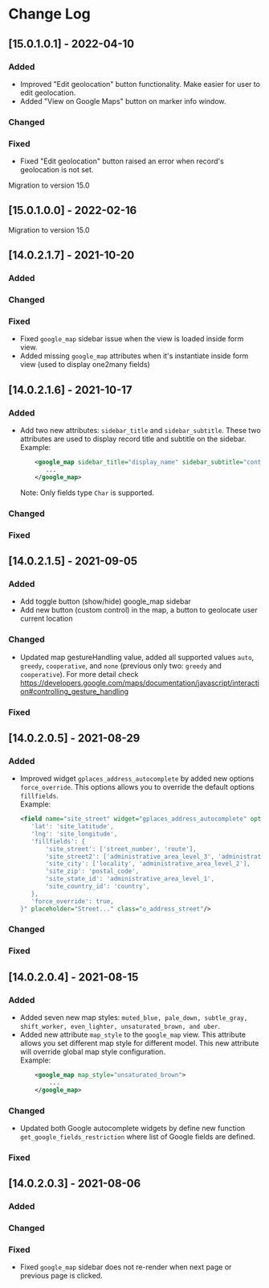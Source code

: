 # Change Log

## [15.0.1.0.1] - 2022-04-10
### Added
- Improved "Edit geolocation" button functionality. Make easier for user to edit geolocation.
- Added "View on Google Maps" button on marker info window.
### Changed
### Fixed
- Fixed "Edit geolocation" button raised an error when record's geolocation is not set.

Migration to version 15.0
## [15.0.1.0.0] - 2022-02-16
Migration to version 15.0

## [14.0.2.1.7] - 2021-10-20
### Added
### Changed
### Fixed
- Fixed `google_map` sidebar issue when the view is loaded inside form view.
- Added missing `google_map` attributes when it's instantiate inside form view (used to display one2many fields)

## [14.0.2.1.6] - 2021-10-17
### Added
- Add two new attributes: `sidebar_title` and `sidebar_subtitle`. These two attributes are used to display record title and subtitle on the sidebar.    
    Example:
    ```xml
        <google_map sidebar_title="display_name" sidebar_subtitle="contact_address">
           ...
        </google_map>
    ```
  Note: Only fields type `Char` is supported.
### Changed
### Fixed


## [14.0.2.1.5] - 2021-09-05
### Added
- Add toggle button (show/hide) google_map sidebar
- Add new button (custom control) in the map, a button to geolocate user current location
### Changed
- Updated map gestureHandling value, added all supported values `auto`, `greedy`, `cooperative`, and `none` (previous only two: `greedy` and `cooperative`). For more detail check https://developers.google.com/maps/documentation/javascript/interaction#controlling_gesture_handling
### Fixed

## [14.0.2.0.5] - 2021-08-29
### Added
- Improved widget `gplaces_address_autocomplete` by added new options `force_override`. This options allows you to override the default options `fillfields`.    
     Example:
     ```xml
     <field name="site_street" widget="gplaces_address_autocomplete" options="{
        'lat': 'site_latitude',
        'lng': 'site_longitude',
        'fillfields': {
            'site_street': ['street_number', 'route'],
            'site_street2': ['administrative_area_level_3', 'administrative_area_level_4', 'administrative_area_level_5'],
            'site_city': ['locality', 'administrative_area_level_2'],
            'site_zip': 'postal_code',
            'site_state_id': 'administrative_area_level_1',
            'site_country_id': 'country',
        },
        'force_override': true,
    }" placeholder="Street..." class="o_address_street"/>
     ```
### Changed
### Fixed

## [14.0.2.0.4] - 2021-08-15
### Added
- Added seven new map styles: `muted_blue, pale_down, subtle_gray, shift_worker, even_lighter, unsaturated_brown, and uber`.
- Added new attribute `map_style` to the `google_map` view. This attribute allows you set different map style for different model. This new attribute will override global map style configuration.    
    Example: 
    ```xml
        <google_map map_style="unsaturated_brown">
            ...
        </google_map>
    ```

### Changed    
-  Updated both Google autocomplete widgets by define new function `get_google_fields_restriction` where list of Google fields are defined.

### Fixed    

## [14.0.2.0.3] - 2021-08-06
### Added    

### Changed    

### Fixed
- Fixed `google_map` sidebar does not re-render when next page or previous page is clicked.
